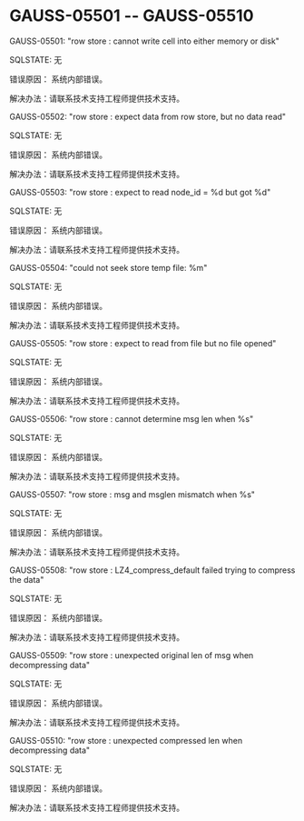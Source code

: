 # GAUSS-05501 -- GAUSS-05510<a name="ZH-CN_TOPIC_0302073354"></a>

GAUSS-05501: "row store : cannot write cell into either memory or disk"

SQLSTATE: 无

错误原因： 系统内部错误。

解决办法：请联系技术支持工程师提供技术支持。

GAUSS-05502: "row store : expect data from row store, but no data read"

SQLSTATE: 无

错误原因： 系统内部错误。

解决办法：请联系技术支持工程师提供技术支持。

GAUSS-05503: "row store : expect to read node\_id = %d but got %d"

SQLSTATE: 无

错误原因： 系统内部错误。

解决办法：请联系技术支持工程师提供技术支持。

GAUSS-05504: "could not seek store temp file: %m"

SQLSTATE: 无

错误原因： 系统内部错误。

解决办法：请联系技术支持工程师提供技术支持。

GAUSS-05505: "row store : expect to read from file but no file opened"

SQLSTATE: 无

错误原因： 系统内部错误。

解决办法：请联系技术支持工程师提供技术支持。

GAUSS-05506: "row store : cannot determine msg len when %s"

SQLSTATE: 无

错误原因： 系统内部错误。

解决办法：请联系技术支持工程师提供技术支持。

GAUSS-05507: "row store : msg and msglen mismatch when %s"

SQLSTATE: 无

错误原因： 系统内部错误。

解决办法：请联系技术支持工程师提供技术支持。

GAUSS-05508: "row store : LZ4\_compress\_default failed trying to compress the data"

SQLSTATE: 无

错误原因： 系统内部错误。

解决办法：请联系技术支持工程师提供技术支持。

GAUSS-05509: "row store : unexpected original len of msg when decompressing data"

SQLSTATE: 无

错误原因： 系统内部错误。

解决办法：请联系技术支持工程师提供技术支持。

GAUSS-05510: "row store : unexpected compressed len when decompressing data"

SQLSTATE: 无

错误原因： 系统内部错误。

解决办法：请联系技术支持工程师提供技术支持。

